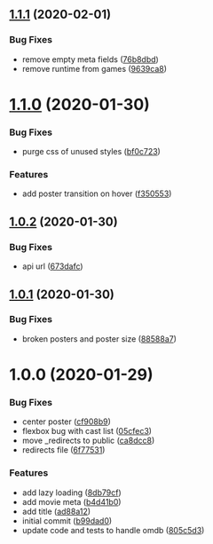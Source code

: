 ## [1.1.1](https://github.com/believer/omdb-app/compare/v1.1.0...v1.1.1) (2020-02-01)


### Bug Fixes

* remove empty meta fields ([76b8dbd](https://github.com/believer/omdb-app/commit/76b8dbd14ba6eb8860911d30824d2d0253bfeb51))
* remove runtime from games ([9639ca8](https://github.com/believer/omdb-app/commit/9639ca8671ebd8644a3d2b57bc509c9e616bb9ee))

# [1.1.0](https://github.com/believer/omdb-app/compare/v1.0.2...v1.1.0) (2020-01-30)


### Bug Fixes

* purge css of unused styles ([bf0c723](https://github.com/believer/omdb-app/commit/bf0c723474428be0733094d9be06a5a7c1e61234))


### Features

* add poster transition on hover ([f350553](https://github.com/believer/omdb-app/commit/f350553604fe93c4245befa2471018bb32e8a3fe))

## [1.0.2](https://github.com/believer/omdb-app/compare/v1.0.1...v1.0.2) (2020-01-30)


### Bug Fixes

* api url ([673dafc](https://github.com/believer/omdb-app/commit/673dafcdfee34879200566ed2d19a8402520865a))

## [1.0.1](https://github.com/believer/omdb-app/compare/v1.0.0...v1.0.1) (2020-01-30)


### Bug Fixes

* broken posters and poster size ([88588a7](https://github.com/believer/omdb-app/commit/88588a7d69774a13a9a97a08952bde135710c665))

# 1.0.0 (2020-01-29)


### Bug Fixes

* center poster ([cf908b9](https://github.com/believer/omdb-app/commit/cf908b9da516e0962a5325b4fd42cb8ebd1313c0))
* flexbox bug with cast list ([05cfec3](https://github.com/believer/omdb-app/commit/05cfec3986e41cc564f56ee68c1d691e28e1b3e5))
* move _redirects to public ([ca8dcc8](https://github.com/believer/omdb-app/commit/ca8dcc8b9f85a094a888d51b3570a776a2bd889b))
* redirects file ([6f77531](https://github.com/believer/omdb-app/commit/6f7753165efe8a66efea3723b9e1a02856a935a8))


### Features

* add lazy loading ([8db79cf](https://github.com/believer/omdb-app/commit/8db79cf89d4c9c4391d159db285f13e79db47e40))
* add movie meta ([b4d41b0](https://github.com/believer/omdb-app/commit/b4d41b0f2059b46e2915e5c4719942aa4c02b040))
* add title ([ad88a12](https://github.com/believer/omdb-app/commit/ad88a12da4d98ad659f587e7ea8d30f7553c2c4d))
* initial commit ([b99dad0](https://github.com/believer/omdb-app/commit/b99dad0633c9d1693316c63ee735b8fd9b4aa31c))
* update code and tests to handle omdb ([805c5d3](https://github.com/believer/omdb-app/commit/805c5d354cc03071e9c814f51142c7fcb02b7e1a))
